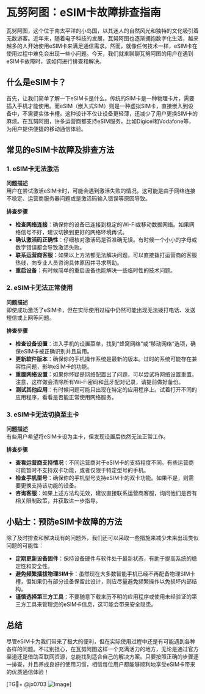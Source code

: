 # 瓦努阿图：eSIM卡故障排查指南

瓦努阿图，这个位于南太平洋的小岛国，以其迷人的自然风光和独特的文化吸引着无数游客。近年来，随着电子科技的发展，瓦努阿图也逐渐拥抱数字化生活，越来越多的人开始使用eSIM卡来满足通信需求。然而，就像任何技术一样，eSIM卡在使用过程中难免会出现一些小问题。今天，我们就来聊聊瓦努阿图的用户在遇到eSIM卡故障时，该如何进行排查和解决。

## 什么是eSIM卡？

首先，让我们简单了解一下eSIM卡是什么。传统的SIM卡是一种物理卡片，需要插入手机才能使用。而eSIM（嵌入式SIM）则是一种虚拟SIM卡，直接嵌入到设备中，不需要实体卡槽。这种设计不仅让设备更轻薄，还减少了用户更换SIM卡的麻烦。在瓦努阿图，许多运营商都支持eSIM服务，比如Digicel和Vodafone等，为用户提供便捷的移动通信体验。

## 常见的eSIM卡故障及排查方法

### 1. eSIM卡无法激活

**问题描述**  
用户在尝试激活eSIM卡时，可能会遇到激活失败的情况。这可能是由于网络连接不稳定、运营商服务器问题或是激活码输入错误等原因导致。

**排查步骤**  
- **检查网络连接**：确保你的设备已连接到稳定的Wi-Fi或移动数据网络。如果网络信号不好，建议切换到更好的网络环境再试。
- **确认激活码正确性**：仔细核对激活码是否准确无误。有时候一个小小的字母或数字错误都会导致激活失败。
- **联系运营商客服**：如果以上方法都无法解决问题，可以直接拨打运营商的客服热线，向专业人员咨询具体原因并寻求帮助。
- **重启设备**：有时候简单的重启设备也能解决一些临时性的技术问题。

### 2. eSIM卡无法正常使用

**问题描述**  
即使成功激活了eSIM卡，但在实际使用过程中仍然可能出现无法拨打电话、发送短信或上网等问题。

**排查步骤**  
- **检查设备设置**：进入手机的设置菜单，找到“蜂窝网络”或“移动网络”选项，确保eSIM卡被正确识别并且启用。
- **更新软件版本**：确保你的手机操作系统是最新的版本。过时的系统可能存在兼容性问题，影响eSIM卡的功能。
- **重置网络设置**：如果你怀疑是网络配置出了问题，可以尝试将网络设置重置。注意，这样做会清除所有Wi-Fi密码和蓝牙配对记录，请提前做好备份。
- **测试其他应用**：有时候问题可能只出现在特定的应用程序上。试着打开不同的应用程序，看看是否能正常使用网络服务。

### 3. eSIM卡无法切换至主卡

**问题描述**  
有些用户希望将eSIM卡设为主卡，但发现设置后依然无法正常工作。

**排查步骤**  
- **查看运营商支持情况**：不同运营商对于eSIM卡的支持程度不同。有些运营商可能暂时不支持双卡功能，或者仅限于特定型号的手机。
- **检查手机型号**：确保你的手机型号支持eSIM卡的双卡功能。如果不是，则需要更换支持该功能的设备。
- **咨询客服**：如果上述方法均无效，建议直接联系运营商客服，询问他们是否有相关限制政策，并获取进一步指导。

## 小贴士：预防eSIM卡故障的方法

除了及时排查和解决现有的问题外，我们还可以采取一些措施来减少未来出现类似问题的可能性：

- **定期更新设备固件**：保持设备硬件与软件处于最新状态，有助于提高系统的稳定性和安全性。
- **避免频繁插拔物理SIM卡**：虽然现在大多数智能手机已经不再配备物理SIM卡槽，但如果仍有部分设备保留此设计，则应尽量避免频繁操作以免损坏内部结构。
- **谨慎选择第三方工具**：不要随意下载来历不明的应用程序或使用未经验证的第三方工具来管理您的eSIM卡信息，这可能会带来安全隐患。

## 总结

尽管eSIM卡为我们带来了极大的便利，但在实际使用过程中还是有可能遇到各种各样的问题。不过别担心，在瓦努阿图这样一个充满活力的地方，无论是通过官方渠道还是借助互联网资源，总能找到适合自己的解决方案。只要按照正确的步骤逐一排查，并且养成良好的使用习惯，相信每位用户都能够顺利地享受eSIM卡带来的优质通信体验！

[TG💪+ @jx0703 ![Image](https://github.com/user-attachments/assets/dbca1d08-cadb-493c-b0ec-ad6f7a83f270)]